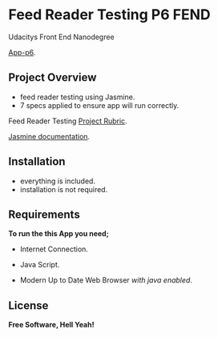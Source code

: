 # Feed Reader Testing P6 FEND
Udacitys Front End Nanodegree

[App-p6](https://danweatherbee.github.io/app-p6/).

## Project Overview
- feed reader testing using Jasmine.
- 7 specs applied to ensure app will run correctly.

Feed Reader Testing [Project Rubric](https://review.udacity.com/#!/projects/3442558598/rubric).

[Jasmine documentation](http://jasmine.github.io).

## Installation
- everything is included.
- installation is not required.

## Requirements
**To run the this App you need;**
- Internet Connection.

- Java Script.

- Modern Up to Date Web Browser _with java enabled_.
## License
**Free Software, Hell Yeah!**

